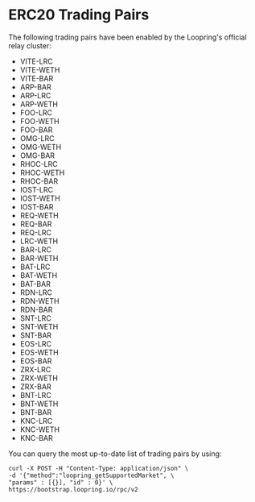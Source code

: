 # ERC20 Trading Pairs

The following trading pairs have been enabled by the Loopring's official relay cluster:

- VITE-LRC
- VITE-WETH
- VITE-BAR
- ARP-BAR
- ARP-LRC
- ARP-WETH
- FOO-LRC
- FOO-WETH
- FOO-BAR
- OMG-LRC
- OMG-WETH
- OMG-BAR
- RHOC-LRC
- RHOC-WETH
- RHOC-BAR
- IOST-LRC
- IOST-WETH
- IOST-BAR
- REQ-WETH
- REQ-BAR
- REQ-LRC
- LRC-WETH
- BAR-LRC
- BAR-WETH
- BAT-LRC
- BAT-WETH
- BAT-BAR
- RDN-LRC
- RDN-WETH
- RDN-BAR
- SNT-LRC
- SNT-WETH
- SNT-BAR
- EOS-LRC
- EOS-WETH
- EOS-BAR
- ZRX-LRC
- ZRX-WETH
- ZRX-BAR
- BNT-LRC
- BNT-WETH
- BNT-BAR
- KNC-LRC
- KNC-WETH
- KNC-BAR

You can query the most up-to-date list of trading pairs by using:

```
curl -X POST -H "Content-Type: application/json" \
-d '{"method":"loopring_getSupportedMarket", \
"params" : [{}], "id" : 0}' \
https://bootstrap.loopring.io/rpc/v2
```